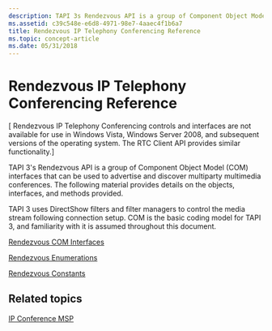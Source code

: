 ```yaml
---
description: TAPI 3s Rendezvous API is a group of Component Object Model interfaces that can be used to advertise and discover multiparty multimedia conferences. The following material provides details on the objects interfaces and methods provided.
ms.assetid: c39c548e-e6d8-4971-98e7-4aaec4f1b6a7
title: Rendezvous IP Telephony Conferencing Reference
ms.topic: concept-article
ms.date: 05/31/2018
---
```


# Rendezvous IP Telephony Conferencing Reference

\[ Rendezvous IP Telephony Conferencing controls and interfaces are not available for use in Windows Vista, Windows Server 2008, and subsequent versions of the operating system. The RTC Client API provides similar functionality.\]

TAPI 3's Rendezvous API is a group of Component Object Model (COM) interfaces that can be used to advertise and discover multiparty multimedia conferences. The following material provides details on the objects, interfaces, and methods provided.

TAPI 3 uses DirectShow filters and filter managers to control the media stream following connection setup. COM is the basic coding model for TAPI 3, and familiarity with it is assumed throughout this document.

[Rendezvous COM Interfaces](rendezvous-com-interfaces.md)

[Rendezvous Enumerations](rendezvous-enumerations.md)

[Rendezvous Constants](rendezvous-constants.md)

## Related topics

<dl> <dt>

[IP Conference MSP](ipconf-msp.md)
</dt> </dl>

 

 



